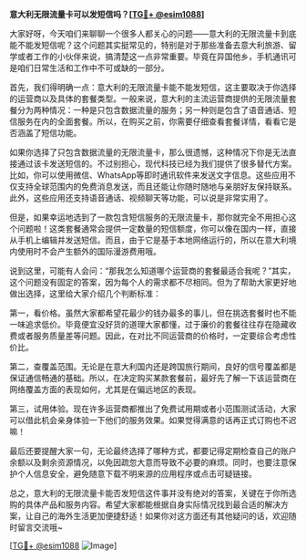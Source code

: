**意大利无限流量卡可以发短信吗？[[TG💪+ @esim1088](https://t.me/s/esim1088)]**

大家好呀，今天咱们来聊聊一个很多人都关心的问题——意大利的无限流量卡到底能不能发短信呢？这个问题其实挺常见的，特别是对于那些准备去意大利旅游、留学或者工作的小伙伴来说，搞清楚这一点非常重要。毕竟在异国他乡，手机通讯可是咱们日常生活和工作中不可或缺的一部分。

首先，我们得明确一点：意大利的无限流量卡能不能发短信，这主要取决于你选择的运营商以及具体的套餐类型。一般来说，意大利的主流运营商提供的无限流量套餐分为两种情况：一种是只包含数据流量的服务；另一种则是包含了语音通话、短信服务在内的全面套餐。所以，在购买之前，你需要仔细查看套餐详情，看看它是否涵盖了短信功能。

如果你选择了只包含数据流量的无限流量卡，那么很遗憾，这种情况下你是无法直接通过该卡发送短信的。不过别担心，现代科技已经为我们提供了很多替代方案。比如，你可以使用微信、WhatsApp等即时通讯软件来发送文字信息。这些应用不仅支持全球范围内的免费消息发送，而且还能让你随时随地与亲朋好友保持联系。此外，这些应用还支持语音通话、视频聊天等功能，可以说是非常实用了。

但是，如果幸运地选到了一款包含短信服务的无限流量卡，那你就完全不用担心这个问题啦！这类套餐通常会提供一定数量的短信额度，你可以像在国内一样，直接从手机上编辑并发送短信。而且，由于它是基于本地网络运行的，所以在意大利境内使用时不会产生额外的国际漫游费用哦。

说到这里，可能有人会问：“那我怎么知道哪个运营商的套餐最适合我呢？”其实，这个问题没有固定的答案，因为每个人的需求都不尽相同。但为了帮助大家更好地做出选择，这里给大家介绍几个判断标准：

第一，看价格。虽然大家都希望花最少的钱办最多的事儿，但在挑选套餐时也不能一味追求低价。毕竟便宜没好货的道理大家都懂，过于廉价的套餐往往存在隐藏收费或者服务质量差等问题。因此，在对比不同运营商的价格时，一定要综合考虑性价比。

第二，查覆盖范围。无论是在意大利国内还是跨国旅行期间，良好的信号覆盖都是保证通信畅通的基础。所以，在决定购买某款套餐前，最好先了解一下该运营商在网络覆盖方面的表现如何，尤其是在偏远地区的表现。

第三，试用体验。现在许多运营商都推出了免费试用期或者小范围测试活动，大家可以借此机会亲身体验一下他们的服务效果。如果觉得满意的话再正式订购也不迟嘛！

最后还要提醒大家一句，无论最终选择了哪种方式，都要记得定期检查自己的账户余额以及剩余资源情况，以免因疏忽大意而导致不必要的麻烦。同时，也要注意保护个人信息安全，避免随意下载不明来源的应用程序或点击可疑链接。

总之，意大利的无限流量卡能否发短信这件事并没有绝对的答案，关键在于你所选购的具体产品和服务内容。希望大家都能根据自身实际情况找到最合适的解决方案，让自己的海外生活更加便捷舒适！如果你对这方面还有其他疑问的话，欢迎随时留言交流哦~

[[TG💪+ @esim1088](https://t.me/s/esim1088) ![Image](https://i.postimg.cc/4NQfJmqS/Snipaste-2025-05-13-00-14-12.png)]